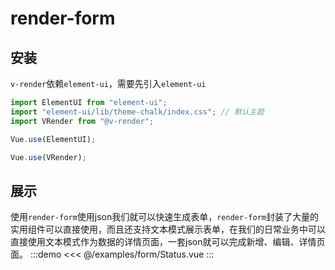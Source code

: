 # render-form

## 安装
`v-render`依赖`element-ui`，需要先引入`element-ui`
```js
import ElementUI from "element-ui";
import "element-ui/lib/theme-chalk/index.css"; // 默认主题
import VRender from "@v-render";

Vue.use(ElementUI);

Vue.use(VRender);

```

## 展示
使用`render-form`使用json我们就可以快速生成表单，`render-form`封装了大量的实用组件可以直接使用，而且还支持文本模式展示表单，在我们的日常业务中可以直接使用文本模式作为数据的详情页面，一套json就可以完成新增、编辑、详情页面。
:::demo
<<< @/examples/form/Status.vue
:::

